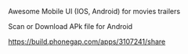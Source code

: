 
Awesome Mobile UI (IOS, Android) for movies trailers

Scan or Download APk file for Android

https://build.phonegap.com/apps/3107241/share
